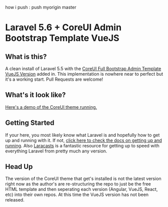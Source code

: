 how i push : push myorigin master

# Laravel 5.6 + CoreUI Admin Bootstrap Template VueJS


## What is this?

A clean install of Laravel 5.5 with the [CoreUI Full Bootstrap Admin Template VueJS Version](https://github.com/mrholek/CoreUI-Free-Bootstrap-Admin-Template) added in. This implementation is nowhere near to perfect but it's a working start. Pull Requests are welcome!


## What's it look like?

[Here's a demo of the CoreUI theme running.](https://coreui.io/demo/)


## Getting Started

If your here, you most likely know what Laravel is and hopefully how to get up and running with it. If not, [click here to check the docs on getting up and running](https://laravel.com/docs/5.6/). Also [Laracasts](https://laracasts.com) is a fantastic resource for getting up to speed with everything Laravel from pretty much any version.


## Head Up

The version of the CoreUI theme that get's installed is not the latest version right now as the author's are re-structuring the repo to just be the free HTML template and then seperating each version (Angular, VueJS, React, etc) into their own repos. At this time the VueJS version has not been released.
